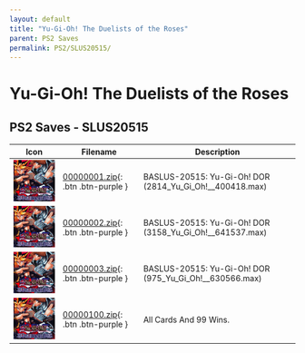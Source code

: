 ```yaml
---
layout: default
title: "Yu-Gi-Oh! The Duelists of the Roses"
parent: PS2 Saves
permalink: PS2/SLUS20515/
---
```

# Yu-Gi-Oh! The Duelists of the Roses

## PS2 Saves - SLUS20515

| Icon | Filename | Description |
|------|----------|-------------|
| ![Yu-Gi-Oh! The Duelists of the Roses](icon0.png) | [00000001.zip](00000001.zip){: .btn .btn-purple } | BASLUS-20515: Yu-Gi-Oh! DOR (2814_Yu_Gi_Oh!__400418.max) |
| ![Yu-Gi-Oh! The Duelists of the Roses](icon0.png) | [00000002.zip](00000002.zip){: .btn .btn-purple } | BASLUS-20515: Yu-Gi-Oh! DOR (3158_Yu_Gi_Oh!__641537.max) |
| ![Yu-Gi-Oh! The Duelists of the Roses](icon0.png) | [00000003.zip](00000003.zip){: .btn .btn-purple } | BASLUS-20515: Yu-Gi-Oh! DOR (975_Yu_Gi_Oh!__630566.max) |
| ![Yu-Gi-Oh! The Duelists of the Roses](icon0.png) | [00000100.zip](00000100.zip){: .btn .btn-purple } | All Cards And 99 Wins. |
